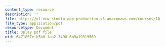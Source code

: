 ```yaml
---
content_type: resource
description: ''
file: https://ol-ocw-studio-app-production.s3.amazonaws.com/courses/18-02sc-multivariable-calculus-fall-2010/6471807eb5b01aa234986b9a19319569_4kPz8aqm5yE.pdf
file_type: application/pdf
resourcetype: Document
title: 3play pdf file
uid: 6471807e-b5b0-1aa2-3498-6b9a19319569
---
```

